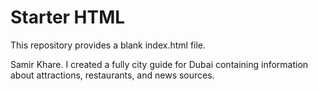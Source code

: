 # Starter HTML
This repository provides a blank index.html file.

Samir Khare. I created a fully city guide for Dubai
containing information about attractions, restaurants, and news sources.
